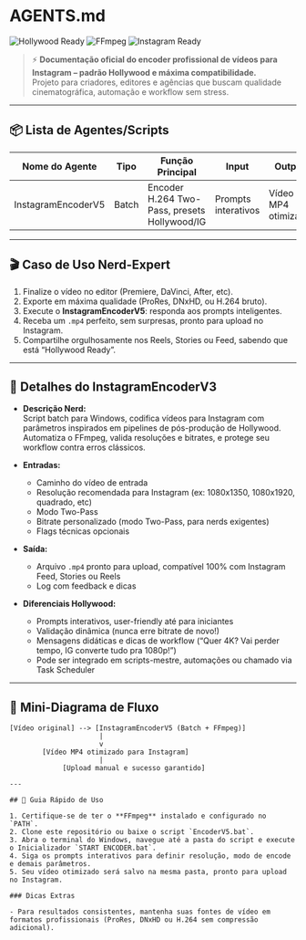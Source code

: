 # AGENTS.md

![Hollywood Ready](https://img.shields.io/badge/Hollywood--Ready-🎬-gold?style=for-the-badge&logo=filmstrip&logoColor=white)
![FFmpeg](https://img.shields.io/badge/FFmpeg-H.264-green?logo=ffmpeg)
![Instagram Ready](https://img.shields.io/badge/Instagram-Ready-purple)

> ⚡️ **Documentação oficial do encoder profissional de vídeos para Instagram – padrão Hollywood e máxima compatibilidade.**  
> Projeto para criadores, editores e agências que buscam qualidade cinematográfica, automação e workflow sem stress.

---

## 📦 Lista de Agentes/Scripts

| Nome do Agente     | Tipo    | Função Principal                                     | Input                | Output                | Tecnologias   |
|--------------------|---------|------------------------------------------------------|----------------------|-----------------------|---------------|
| InstagramEncoderV5 | Batch   | Encoder H.264 Two-Pass, presets Hollywood/IG         | Prompts interativos  | Vídeo MP4 otimizado   | Batch, FFmpeg |

---

## 🎬 Caso de Uso Nerd-Expert

1. Finalize o vídeo no editor (Premiere, DaVinci, After, etc).
2. Exporte em máxima qualidade (ProRes, DNxHD, ou H.264 bruto).
3. Execute o **InstagramEncoderV5**: responda aos prompts inteligentes.
4. Receba um `.mp4` perfeito, sem surpresas, pronto para upload no Instagram.
5. Compartilhe orgulhosamente nos Reels, Stories ou Feed, sabendo que está “Hollywood Ready”.

---

## 🔎 Detalhes do InstagramEncoderV3

- **Descrição Nerd:**  
  Script batch para Windows, codifica vídeos para Instagram com parâmetros inspirados em pipelines de pós-produção de Hollywood.  
  Automatiza o FFmpeg, valida resoluções e bitrates, e protege seu workflow contra erros clássicos.

- **Entradas:**
  - Caminho do vídeo de entrada
  - Resolução recomendada para Instagram (ex: 1080x1350, 1080x1920, quadrado, etc)
  - Modo Two-Pass
  - Bitrate personalizado (modo Two-Pass, para nerds exigentes)
  - Flags técnicas opcionais

- **Saída:**
  - Arquivo `.mp4` pronto para upload, compatível 100% com Instagram Feed, Stories ou Reels
  - Log com feedback e dicas

- **Diferenciais Hollywood:**
  - Prompts interativos, user-friendly até para iniciantes
  - Validação dinâmica (nunca erre bitrate de novo!)
  - Mensagens didáticas e dicas de workflow (“Quer 4K? Vai perder tempo, IG converte tudo pra 1080p!”)
  - Pode ser integrado em scripts-mestre, automações ou chamado via Task Scheduler

---

## 🧩 Mini-Diagrama de Fluxo

```text
[Vídeo original] --> [InstagramEncoderV5 (Batch + FFmpeg)]
                      |
                      v
        [Vídeo MP4 otimizado para Instagram]
                      |
             [Upload manual e sucesso garantido]

---

## 🚀 Guia Rápido de Uso

1. Certifique-se de ter o **FFmpeg** instalado e configurado no `PATH`.
2. Clone este repositório ou baixe o script `EncoderV5.bat`.
3. Abra o terminal do Windows, navegue até a pasta do script e execute o Inicializador `START ENCODER.bat`.
4. Siga os prompts interativos para definir resolução, modo de encode e demais parâmetros.
5. Seu vídeo otimizado será salvo na mesma pasta, pronto para upload no Instagram.

### Dicas Extras

- Para resultados consistentes, mantenha suas fontes de vídeo em formatos profissionais (ProRes, DNxHD ou H.264 sem compressão adicional).

